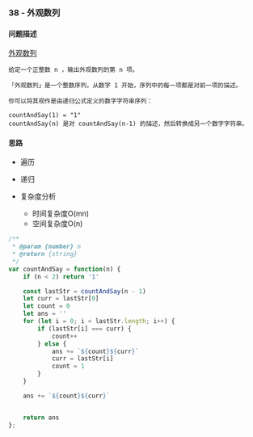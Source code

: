 ### 38 - 外观数列

#### 问题描述

[外观数列](https://leetcode-cn.com/problems/count-and-say/)

```textile
给定一个正整数 n ，输出外观数列的第 n 项。

「外观数列」是一个整数序列，从数字 1 开始，序列中的每一项都是对前一项的描述。

你可以将其视作是由递归公式定义的数字字符串序列：

countAndSay(1) = "1"
countAndSay(n) 是对 countAndSay(n-1) 的描述，然后转换成另一个数字字符串。
```

#### 思路

- 遍历
- 递归

- 复杂度分析
  
  - 时间复杂度O(mn)
  - 空间复杂度O(n)

```js
/**
 * @param {number} n
 * @return {string}
 */
var countAndSay = function(n) {
    if (n < 2) return '1'

    const lastStr = countAndSay(n - 1)
    let curr = lastStr[0]
    let count = 0
    let ans = ''
    for (let i = 0; i < lastStr.length; i++) {
        if (lastStr[i] === curr) {
            count++
        } else {
            ans += `${count}${curr}`
            curr = lastStr[i]
            count = 1
        }
    }

    ans += `${count}${curr}`


    return ans
};
```
